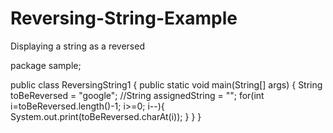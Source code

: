 # Reversing-String-Example
Displaying a string as a reversed

package sample;

public class ReversingString1 {
    public static void main(String[] args)
    {
        String toBeReversed = "google";
        //String assignedString = "";
        for(int i=toBeReversed.length()-1; i>=0; i--){
            System.out.print(toBeReversed.charAt(i));
        }
    }
}

